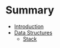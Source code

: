 # Summary

* [Introduction](README.md)
* [Data Structures](chapter1.md)
  * [Stack](chapter1/stack.md)

